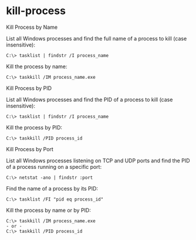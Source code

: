 # kill-process

Kill Process by Name

List all Windows processes and find the full name of a process to kill (case insensitive):
```
C:\> tasklist | findstr /I process_name
```

Kill the process by name:
```
C:\> taskkill /IM process_name.exe
```

Kill Process by PID

List all Windows processes and find the PID of a process to kill (case insensitive):
```
C:\> tasklist | findstr /I process_name
```

Kill the process by PID:
```
C:\> taskkill /PID process_id
```

Kill Process by Port

List all Windows processes listening on TCP and UDP ports and find the PID of a process running on a specific port:
```
C:\> netstat -ano | findstr :port
```

Find the name of a process by its PID:
```
C:\> tasklist /FI "pid eq process_id"
```

Kill the process by name or by PID:
```
C:\> taskkill /IM process_name.exe
- or -
C:\> taskkill /PID process_id
```